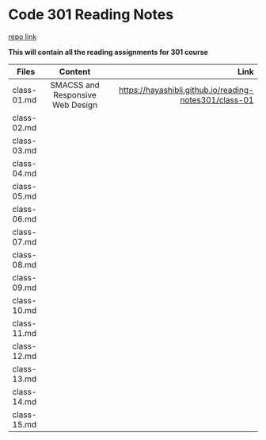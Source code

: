 # Code 301 Reading Notes
 [repo link](https://github.com/hayashibli/reading-notes301) 

 **This will contain all the reading assignments for 301 course**

|     Files    |              Content                   |                       Link                             |
|  ----------  |          :------------:                |                      ------:                           |
| class-01.md  | SMACSS and Responsive Web Design       |https://hayashibli.github.io/reading-notes301/class-01  |
| class-02.md  |                                        |                                                        |
| class-03.md  |                                        |                                                        |               
| class-04.md  |                                        |                                                        |
| class-05.md  |                                        |                                                        |
| class-06.md  |                                        |                                                        |
| class-07.md  |                                        |                                                        |
| class-08.md  |                                        |                                                        |
| class-09.md  |                                        |                                                        |
| class-10.md  |                                        |                                                        |
| class-11.md  |                                        |                                                        |
| class-12.md  |                                        |                                                        | 
| class-13.md  |                                        |                                                        |
| class-14.md  |                                        |                                                        |
| class-15.md  |                                        |                                                        |
